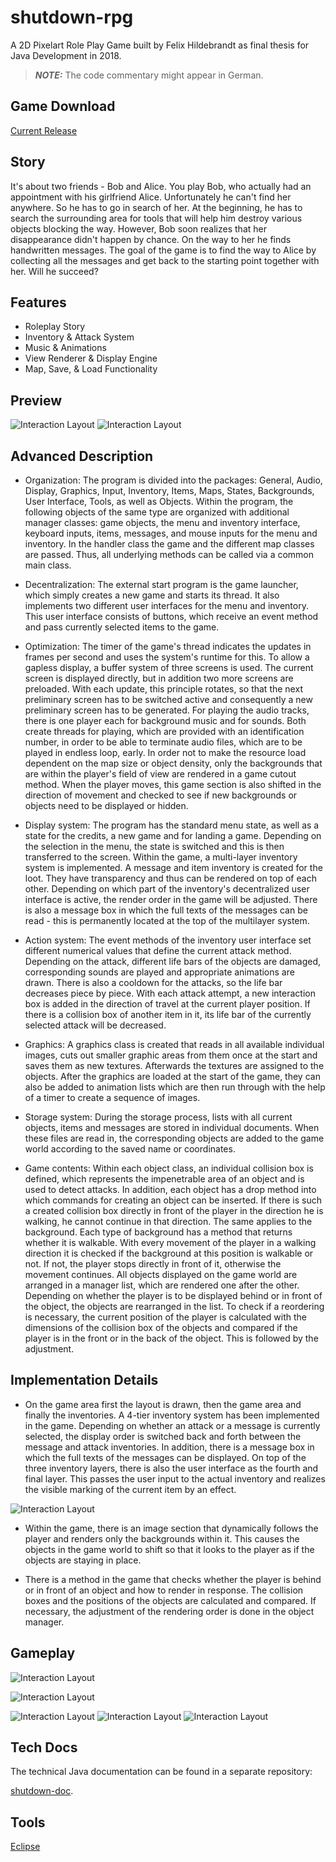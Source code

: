 # shutdown-rpg

A 2D Pixelart Role Play Game built by Felix Hildebrandt as final thesis for Java Development in 2018.

> **_NOTE:_** The code commentary might appear in German.

## Game Download

[Current Release](https://github.com/fhildeb/shutdown-rpg/releases)

## Story

It's about two friends - Bob and Alice. You play Bob, who actually had an appointment with his girlfriend Alice. Unfortunately he can't find her anywhere. So he has to go in search of her. At the beginning, he has to search the surrounding area for tools that will help him destroy various objects blocking the way. However, Bob soon realizes that her disappearance didn't happen by chance. On the way to her he finds handwritten messages. The goal of the game is to find the way to Alice by collecting all the messages and get back to the starting point together with her. Will he succeed?

## Features

- Roleplay Story
- Inventory & Attack System
- Music & Animations
- View Renderer & Display Engine
- Map, Save, & Load Functionality

## Preview

![Interaction Layout](/img/game_screenshot_01.png)
![Interaction Layout](/img/game_screenshot_02.png)

## Advanced Description

- Organization: The program is divided into the packages: General, Audio, Display, Graphics, Input, Inventory, Items, Maps, States, Backgrounds, User Interface, Tools, as well as Objects. Within the program, the following objects of the same type are organized with additional manager classes: game objects, the menu and inventory interface, keyboard inputs, items, messages, and mouse inputs for the menu and inventory. In the handler class the game and the different map classes are passed. Thus, all underlying methods can be called via a common main class.

- Decentralization: The external start program is the game launcher, which simply creates a new game and starts its thread. It also implements two different user interfaces for the menu and inventory. This user interface consists of buttons, which receive an event method and pass currently selected items to the game.

- Optimization: The timer of the game's thread indicates the updates in frames per second and uses the system's runtime for this. To allow a gapless display, a buffer system of three screens is used. The current screen is displayed directly, but in addition two more screens are preloaded. With each update, this principle rotates, so that the next preliminary screen has to be switched active and consequently a new preliminary screen has to be generated. For playing the audio tracks, there is one player each for background music and for sounds. Both create threads for playing, which are provided with an identification number, in order to be able to terminate audio files, which are to be played in endless loop, early. In order not to make the resource load dependent on the map size or object density, only the backgrounds that are within the player's field of view are rendered in a game cutout method. When the player moves, this game section is also shifted in the direction of movement and checked to see if new backgrounds or objects need to be displayed or hidden.

- Display system: The program has the standard menu state, as well as a state for the credits, a new game and for landing a game. Depending on the selection in the menu, the state is switched and this is then transferred to the screen. Within the game, a multi-layer inventory system is implemented. A message and item inventory is created for the loot. They have transparency and thus can be rendered on top of each other. Depending on which part of the inventory's decentralized user interface is active, the render order in the game will be adjusted. There is also a message box in which the full texts of the messages can be read - this is permanently located at the top of the multilayer system.

- Action system: The event methods of the inventory user interface set different numerical values that define the current attack method. Depending on the attack, different life bars of the objects are damaged, corresponding sounds are played and appropriate animations are drawn. There is also a cooldown for the attacks, so the life bar decreases piece by piece. With each attack attempt, a new interaction box is added in the direction of travel at the current player position. If there is a collision box of another item in it, its life bar of the currently selected attack will be decreased.

- Graphics: A graphics class is created that reads in all available individual images, cuts out smaller graphic areas from them once at the start and saves them as new textures. Afterwards the textures are assigned to the objects. After the graphics are loaded at the start of the game, they can also be added to animation lists which are then run through with the help of a timer to create a sequence of images.

- Storage system: During the storage process, lists with all current objects, items and messages are stored in individual documents. When these files are read in, the corresponding objects are added to the game world according to the saved name or coordinates.

- Game contents: Within each object class, an individual collision box is defined, which represents the impenetrable area of an object and is used to detect attacks. In addition, each object has a drop method into which commands for creating an object can be inserted. If there is such a created collision box directly in front of the player in the direction he is walking, he cannot continue in that direction. The same applies to the background. Each type of background has a method that returns whether it is walkable. With every movement of the player in a walking direction it is checked if the background at this position is walkable or not. If not, the player stops directly in front of it, otherwise the movement continues. All objects displayed on the game world are arranged in a manager list, which are rendered one after the other. Depending on whether the player is to be displayed behind or in front of the object, the objects are rearranged in the list. To check if a reordering is necessary, the current position of the player is calculated with the dimensions of the collision box of the objects and compared if the player is in the front or in the back of the object. This is followed by the adjustment.

## Implementation Details

- On the game area first the layout is drawn, then the game area and finally the inventories. A 4-tier inventory system has been implemented in the game. Depending on whether an attack or a message is currently selected, the display order is switched back and forth between the message and attack inventories. In addition, there is a message box in which the full texts of the messages can be displayed. On top of the three inventory layers, there is also the user interface as the fourth and final layer. This passes the user input to the actual inventory and realizes the visible marking of the current item by an effect.

![Interaction Layout](/img/interface.png)

- Within the game, there is an image section that dynamically follows the player and renders only the backgrounds within it. This causes the objects in the game world to shift so that it looks to the player as if the objects are staying in place.

- There is a method in the game that checks whether the player is behind or in front of an object and how to render in response. The collision boxes and the positions of the objects are calculated and compared. If necessary, the adjustment of the rendering order is done in the object manager.

## Gameplay

![Interaction Layout](/img/game_screenshot_03.png)

![Interaction Layout](/img/game_screenshot_04.png)

![Interaction Layout](/img/game_screenshot_05.png)
![Interaction Layout](/img/game_screenshot_06.png)
![Interaction Layout](/img/game_screenshot_07.png)

## Tech Docs

The technical Java documentation can be found in a separate repository:

[shutdown-doc](https://github.com/fhildeb/shutdown-doc).

## Tools

[Eclipse](https://www.eclipse.org)

